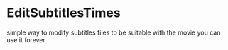 # EditSubtitlesTimes
simple way to modify subtitles files to be suitable with the movie
you can use it forever
